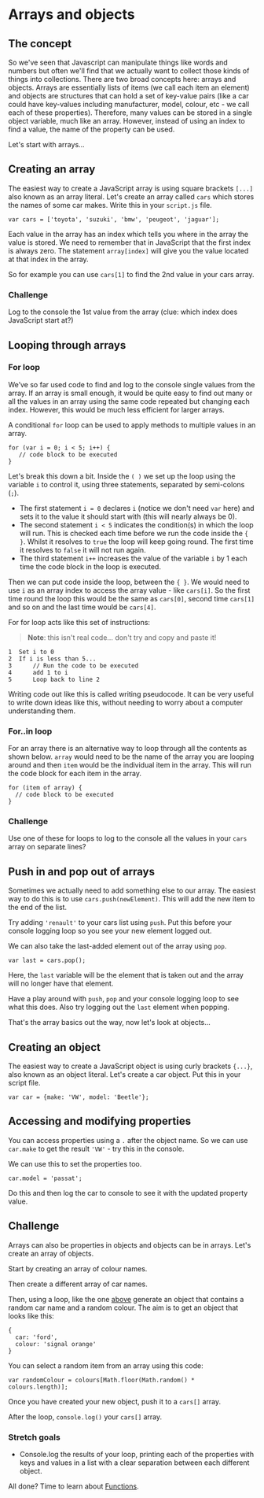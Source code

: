 # Arrays and objects

## The concept

So we've seen that Javascript can manipulate things like words and numbers but often we'll find that we actually want to collect those kinds of things into collections. There are two broad concepts here: arrays and objects. Arrays are essentially lists of items (we call each item an element) and objects are structures that can hold a set of key-value pairs (like a car could have key-values including manufacturer, model, colour, etc - we call each of these properties). Therefore, many values can be stored in a single object variable, much like an array. However, instead of using an index to find a value, the name of the property can be used.

Let's start with arrays...

## Creating an array

The easiest way to create a JavaScript array is using square brackets `[...]` also known as an array literal. Let's create an array called `cars` which stores the names of some car makes. Write this in your `script.js` file.

```JS
var cars = ['toyota', 'suzuki', 'bmw', 'peugeot', 'jaguar'];
```

Each value in the array has an index which tells you where in the array the value is stored. We need to remember that in JavaScript that the first index is always zero. The statement `array[index]` will give you the value located at that index in the array.

So for example you can use `cars[1]` to find the 2nd value in your cars array.

### Challenge

Log to the console the 1st value from the array (clue: which index does JavaScript start at?)

## Looping through arrays

### For loop

We’ve so far used code to find and log to the console single values from the array. If an array is small enough, it would be quite easy to find out many or all the values in an array using the same code repeated but changing each index. However, this would be much less efficient for larger arrays.

A conditional `for` loop can be used to apply methods to multiple values in an array.

```JS
for (var i = 0; i < 5; i++) {
   // code block to be executed
}
```

Let's break this down a bit. Inside the `( )` we set up the loop using the variable `i` to control it, using three statements, separated by semi-colons (`;`).

- The first statement `i = 0` declares `i` (notice we don't need `var` here) and sets it to the value it should start with (this will nearly always be 0).
- The second statement `i < 5` indicates the condition(s) in which the loop will run. This is checked each time before we run the code inside the `{ }`. Whilst it resolves to `true` the loop will keep going round. The first time it resolves to `false` it will not run again.
- The third statement `i++` increases the value of the variable `i` by 1 each time the code block in the loop is executed.

Then we can put code inside the loop, between the `{ }`. We would need to use `i` as an array index to access the array value - like `cars[i]`. So the first time round the loop this would be the same as `cars[0]`, second time `cars[1]` and so on and the last time would be `cars[4]`.

For for loop acts like this set of instructions:

> **Note**: this isn't real code… don't try and copy and paste it!

```
1  Set i to 0
2  If i is less than 5...
3      // Run the code to be executed
4      add 1 to i
5      Loop back to line 2
```

Writing code out like this is called writing pseudocode. It can be very useful to write down ideas like this, without needing to worry about a computer understanding them.

### For..in loop

For an array there is an alternative way to loop through all the contents as shown below. `array` would need to be the name of the array you are looping around and then `item` would be the individual item in the array. This will run the code block for each item in the array.

```JS
for (item of array) {
  // code block to be executed
}
```

### Challenge

Use one of these for loops to log to the console all the values in your `cars` array on separate lines?

## Push in and pop out of arrays

Sometimes we actually need to add something else to our array. The easiest way to do this is to use `cars.push(newElement)`. This will add the new item to the end of the list.

Try adding `'renault'` to your cars list using `push`. Put this before your console logging loop so you see your new element logged out.

We can also take the last-added element out of the array using `pop`.

```JS
var last = cars.pop();
```

Here, the `last` variable will be the element that is taken out and the array will no longer have that element.

Have a play around with `push`, `pop` and your console logging loop to see what this does. Also try logging out the `last` element when popping.

That's the array basics out the way, now let's look at objects...

## Creating an object

The easiest way to create a JavaScript object is using curly brackets `{...}`, also known as an object literal. Let's create a car object. Put this in your script file.

```JS
var car = {make: 'VW', model: 'Beetle'};
```

## Accessing and modifying properties

You can access properties using a `.` after the object name. So we can use `car.make` to get the result `'VW'` - try this in the console.

We can use this to set the properties too.

```JS
car.model = 'passat';
```

Do this and then log the car to console to see it with the updated property value.

## Challenge

Arrays can also be properties in objects and objects can be in arrays. Let's create an array of objects.

Start by creating an array of colour names.

Then create a different array of car names.

Then, using a loop, like the one [above](#for%20loop) generate an object that contains a random car name and a random colour. The aim is to get an object that looks like this:

```JS
{
  car: 'ford',
  colour: 'signal orange'
}
```

You can select a random item from an array using this code:

```JS
var randomColour = colours[Math.floor(Math.random() * colours.length)];
```

Once you have created your new object, push it to a `cars[]` array.

After the loop, `console.log()` your `cars[]` array.

### Stretch goals

- Console.log the results of your loop, printing each of the properties with keys and values in a list with a clear separation between each different object.

All done? Time to learn about [Functions](05-functions.md).
